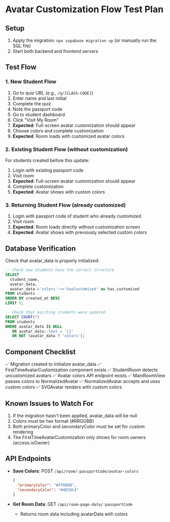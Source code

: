 # Avatar Customization Flow Test Plan

## Setup
1. Apply the migration: `npx supabase migration up` (or manually run the SQL file)
2. Start both backend and frontend servers

## Test Flow

### 1. New Student Flow
1. Go to quiz URL (e.g., `/q/[CLASS-CODE]`)
2. Enter name and last initial
3. Complete the quiz
4. Note the passport code
5. Go to student dashboard
6. Click "Visit My Room"
7. **Expected**: Full-screen avatar customization should appear
8. Choose colors and complete customization
9. **Expected**: Room loads with customized avatar colors

### 2. Existing Student Flow (without customization)
For students created before this update:
1. Login with existing passport code
2. Visit room
3. **Expected**: Full-screen avatar customization should appear
4. Complete customization
5. **Expected**: Avatar shows with custom colors

### 3. Returning Student Flow (already customized)
1. Login with passport code of student who already customized
2. Visit room
3. **Expected**: Room loads directly without customization screen
4. **Expected**: Avatar shows with previously selected custom colors

## Database Verification

Check that avatar_data is properly initialized:

```sql
-- Check new students have the correct structure
SELECT 
  student_name,
  avatar_data,
  avatar_data->'colors'->>'hasCustomized' as has_customized
FROM students
ORDER BY created_at DESC
LIMIT 5;

-- Check that existing students were updated
SELECT COUNT(*) 
FROM students 
WHERE avatar_data IS NULL 
   OR avatar_data::text = '{}'
   OR NOT (avatar_data ? 'colors');
```

## Component Checklist

✅ Migration created to initialize avatar_data
✅ FirstTimeAvatarCustomization component exists
✅ StudentRoom detects uncustomized avatars
✅ Avatar colors API endpoint exists
✅ MainRoomView passes colors to NormalizedAvatar
✅ NormalizedAvatar accepts and uses custom colors
✅ SVGAvatar renders with custom colors

## Known Issues to Watch For

1. If the migration hasn't been applied, avatar_data will be null
2. Colors must be hex format (#RRGGBB)
3. Both primaryColor and secondaryColor must be set for custom rendering
4. The FirstTimeAvatarCustomization only shows for room owners (access.isOwner)

## API Endpoints

- **Save Colors**: POST `/api/room/:passportCode/avatar-colors`
  ```json
  {
    "primaryColor": "#FF6B6B",
    "secondaryColor": "#4ECDC4"
  }
  ```

- **Get Room Data**: GET `/api/room-page-data/:passportCode`
  - Returns room data including avatarData with colors